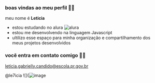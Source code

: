### boas vindas ao meu perfil 🦋💟

meu nome é **Leticia**  

- estou estudando no alura ![alura](http://www.alura.com.br)
- estou me desenvolvendo na linguagem Javascript
- ultilizo esse espaço para minha organização e compartilhamento dos meus projetos desenvolvidos

### vocẽ  entra em contato comigo 🕵️‍♀️

leticia.gabrielly.candido@escola.pr.gov.br

@le7icia
![](![image](https://github.com/le7icia/le7icia/assets/141042885/31f861a4-10e9-440b-b994-5af1da942eff)
